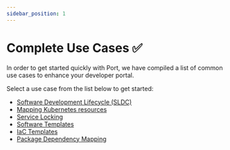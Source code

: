 ```yaml
---
sidebar_position: 1
---
```


# Complete Use Cases ✅

In order to get started quickly with Port, we have compiled a list of common use cases to enhance your developer portal.

Select a use case from the list below to get started:

- [Software Development Lifecycle (SLDC)](./sdlc.md)
- [Mapping Kubernetes resources](./full-kubernetes-exporter.md)
- [Service Locking](./service-locking.md)
- [Software Templates](./software-templates.md)
- [IaC Templates](./iac-templates.md)
- [Package Dependency Mapping](./package-dependency-mapping.md)
